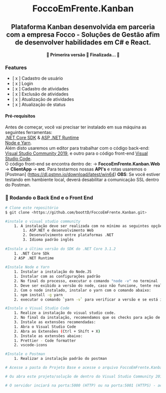 <h1 align="center">FoccoEmFrente.Kanban</h1>

<h2 align="center">  Plataforma Kanban desenvolvida em parceria com a empresa Focco - Soluções de Gestão afim de desenvolver habilidades em C# e React.</h2>
<h4 align="center"> 
	🚧  Primerira versão 🚀 Finalizada...  🚧
</h4>

### Features

- [ x ] Cadastro de usuário
- [ x ] Login
- [ x ] Cadastro de atividades
- [ x ] Exclusão de atividades
- [ x ] Atualização de atividades
- [ x ] Atualização de status

#### Pré-requisitos

Antes de começar, você vai precisar ter instalado em sua máquina as seguintes ferramentas:
</br> [.NET Core SDK]( https://download.visualstudio.microsoft.com/download/pr/56131147-65ea-47d6-a945-b0296c86e510/44b43b7cb27d55081e650b9a4188a419/dotnet-sdk-3.1.201-win-x64.exe) & [ASP .NET Runtime]( https://cdn.discordapp.com/attachments/617117168424845356/866815026346459156/aspnetcore-runtime-3.1.16-win-x64.exe)
</br>[Node e Yarn](https://nodejs.org/download/release/v12.8.1/node-v12.8.1-x64.msi). 
</br>Além disto usaremos um editor para trabalhar com o código back-end: [Visual Studio Community 2019](https://visualstudio.microsoft.com/pt-br/thank-you-downloading-visual-studio/?sku=Community&rel=16), e outro para o código front-end [Visual Studio Code](https://code.visualstudio.com/).
</br> O código front-end se encontra dentro de: -> <b>FoccoEmFrente.Kanban.Web</b> -> <b>ClientApp</b> -> <b>src</b>.
Para testarmos nossas <b>API's</b> e rotas usaremos o [Postman] (https://dl.pstmn.io/download/latest/win64) <b>OBS</b>: Se você estiver testando em hambiente local, deverá desabilitar a comunicação SSL dentro do Postman.

### 🎲 Rodando o Back End e o Front End

```bash
# Clone este repositório
$ git clone <https://github.com/boottD/FoccoEmFrente.Kanban.git>

#instale o visual studio community
	1. A instalação deve ser realizada com no mínimo as seguintes opções:
		1. ASP.NET e desenvolvimento Web
		2. Desenvolvimento entre plataformas .NET
		3. Idioma padrão inglês
		
#Instale a última versão do SDK do .NET Core 3.1.2
	1. .NET Core SDk 
	2 ASP .NET Runtime
	
#Instale Node e Yarn
	1. Instalar a instalação do Node.JS
	1. Instalar com as configurações padrão
	2. No final do processo, executar o comando "node -v" no terminal
	3. Deve ser exibido a versão do node, caso não funcione, tente realizar a instalação novamente e verifique se o path do node está nas variáveis de ambiente
	2. Com o node instalado, instalar o yarn com o comando abaixo:
	1. npm install -g yarn
	2. executar o comando `yarn -v` para verificar a versão e se está instalado corretamente

#Instale o Visual Studio Code
	1. Realize a instalação do visual studio code.
	2. No final da instalação, recomendamos que os checks para ação de "Abrir o Code" pelo Windows Explorer sejam selecionados.
	3. Instale as extensões recomendadas: 
	1. Abra o Visual Studio Code
	2. Abra as Extensões (Ctrl + Shift + X)
	3. Instale as extensões abaixo:
	1. Prettier - Code formatter
	2. vscode-icons

#Instale o Postman
	1. Realizar a instalação padrão do postman

# Acesse a pasta do Projeto Base e acesse o arquivo FoccoEmFrente.Kanban.sln

# Ou abra este projeto/solução de dentro do Visual Studio Community 2019

# O servidor inciará na porta:5000 (HTTP) ou na porta:5001 (HTTPS) - acesse <http://localhost:porta>

```
